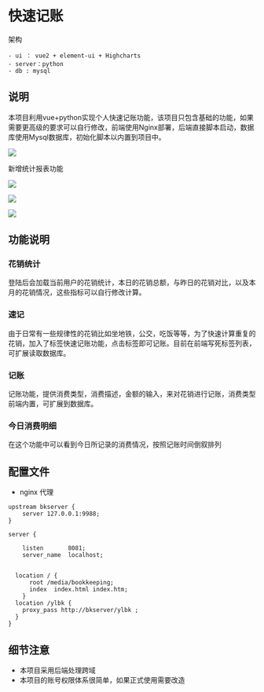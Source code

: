 # 快速记账
架构

	- ui ： vue2 + element-ui + Highcharts
	- server：python
	- db : mysql

## 说明

本项目利用vue+python实现个人快速记账功能，该项目只包含基础的功能，如果需要更高级的要求可以自行修改，前端使用Nginx部署，后端直接脚本启动，数据库使用Mysql数据库，初始化脚本以内置到项目中。

![](./media/Snipaste_2022-12-17_22-26-31.png)

新增统计报表功能

![](./media/Snipaste_2022-12-18_23-33-54.png)

![](./media/Snipaste_2022-12-18_23-36-02.png)

![](./media/Snipaste_2022-12-18_23-36-58.png)

## 功能说明

### 花销统计

登陆后会加载当前用户的花销统计，本日的花销总额，与昨日的花销对比，以及本月的花销情况，这些指标可以自行修改计算。

### 速记

由于日常有一些规律性的花销比如坐地铁，公交，吃饭等等，为了快速计算重复的花销，加入了标签快速记账功能，点击标签即可记账。目前在前端写死标签列表，可扩展读取数据库。

### 记账

记账功能，提供消费类型，消费描述，金额的输入，来对花销进行记账，消费类型前端内置，可扩展到数据库。

### 今日消费明细

在这个功能中可以看到今日所记录的消费情况，按照记账时间倒叙排列

## 配置文件

- nginx 代理

```
upstream bkserver {
    server 127.0.0.1:9988;
}

server {

    listen       8081;
    server_name  localhost;


  location / {
      root /media/bookkeeping;
      index  index.html index.htm;
    }
  location /ylbk {
    proxy_pass http://bkserver/ylbk ;
  }
}
```

## 细节注意

- 本项目采用后端处理跨域
- 本项目的账号权限体系很简单，如果正式使用需要改造




